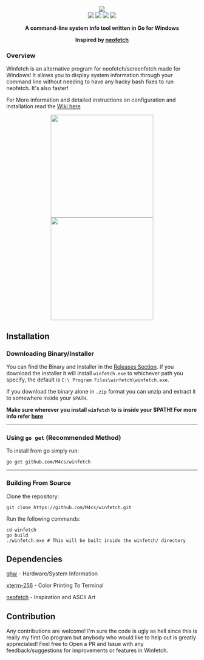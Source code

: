 <p align="center">
    <b>
    <img src="https://raw.githubusercontent.com/M4cs/winfetch/master/gitimages/logo.png"/><br>
    <img src="https://img.shields.io/github/stars/M4cs/winfetch"> <img src="https://img.shields.io/github/issues/M4cs/winfetch"> <img src="https://travis-ci.com/M4cs/winfetch.svg?branch=master"> <a href="https://codeclimate.com/github/M4cs/winfetch/maintainability"><img src="https://api.codeclimate.com/v1/badges/5d5dcd97b51f9e01189c/maintainability" /></a>
    <p align="center">A command-line system info tool written in Go for Windows</p>
    <p align="center">Inspired by <a href="https://github.com/dylanaraps/neofetch">neofetch</a></p>
    </b>
</p>




### Overview
Winfetch is an alternative program for neofetch/screenfetch made for Windows! It allows you to display system information through your command line without needing to have any hacky bash fixes to run neofetch. It's also faster!

For More information and detailed instructions on configuration and installation read the [Wiki here](https://github.com/M4cs/winfetch/wiki)

<p align="center">
    <img src="https://raw.githubusercontent.com/M4cs/winfetch/master/gitimages/preview.png" align="center" height="270px">
    <img src="https://raw.githubusercontent.com/M4cs/winfetch/master/gitimages/preview1.png" align="center" height="270px">
</p>

## Installation

### Downloading Binary/Installer

You can find the Binary and Installer in the [Releases Section](https://github.com/M4cs/winfetch/releases). If you download the installer it will install `winfetch.exe` to whichever path you specify, the default is `C:\
Program Files\winfetch\winfetch.exe`. 

If you download the binary alone in `.zip` format you can unzip and extract it to somewhere inside your `$PATH`. 

**Make sure wherever you install `winfetch` to is inside your $PATH! For more info refer [here](https://www.architectryan.com/2018/03/17/add-to-the-path-on-windows-10/)**

<hr>

### Using `go get` (Recommended Method)

To install from go simply run:

```
go get github.com/M4cs/winfetch
```

<hr>

### Building From Source

Clone the repository:

```
git clone https://github.com/M4cs/winfetch.git
```

Run the following commands:

```
cd winfetch
go build
./winfetch.exe # This will be built inside the winfetch/ directory
```

## Dependencies

[ghw](https://github.com/jaypipes/ghw) - Hardware/System Information

[xterm-256](https://github.com/gilliek/go-xterm256) - Color Printing To Terminal

[neofetch](https://github.com/dylanaraps/neofetch) - Inspiration and ASCII Art


## Contribution

Any contributions are welcome! I'm sure the code is ugly as hell since this is really my first Go program but anybody who would like to help out is greatly appreciated! Feel free to Open a PR and Issue with any feedback/suggestions for improvements or features in Winfetch.


